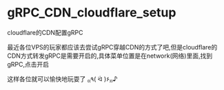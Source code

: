 # gRPC_CDN_cloudflare_setup
cloudflare的CDN配置gRPC
   
最近各位VPS的玩家都应该去尝试gRPC穿越CDN的方式了吧,但是cloudflare的CDN方式转发gRPC是需要开启的,具体菜单位置是在network(网络)里面,找到gRPC,点击开启  
   
这样各位就可以愉快地玩耍了    ₍₍٩( ᐛ )۶₎₎♪    
     
